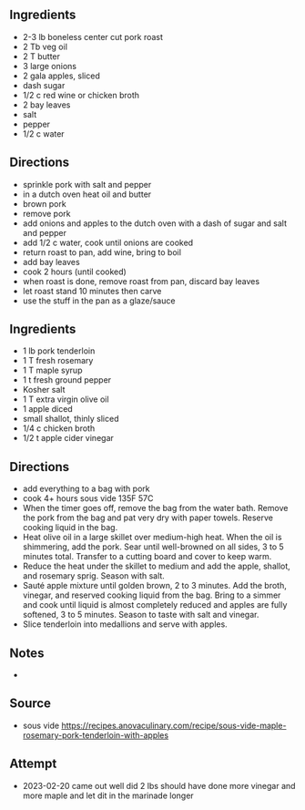 ## Ingredients
* 2-3 lb boneless center cut pork roast
* 2 Tb veg oil
* 2 T butter
* 3 large onions
* 2 gala apples, sliced
* dash sugar
* 1/2 c red wine or chicken broth
* 2 bay leaves
* salt
* pepper
* 1/2 c water

## Directions
* sprinkle pork with salt and pepper
* in a dutch oven heat oil and butter
* brown pork
* remove pork
* add onions and apples to the dutch oven with a dash of sugar and salt and pepper
* add 1/2 c water, cook until onions are cooked
* return roast to pan, add wine, bring to boil
* add bay leaves
* cook 2 hours (until cooked)
* when roast is done, remove roast from pan, discard bay leaves
* let roast stand 10 minutes then carve
* use the stuff in the pan as a glaze/sauce

## Ingredients
* 1 lb pork tenderloin
* 1 T fresh rosemary
* 1 T maple syrup
* 1 t fresh ground pepper
* Kosher salt
* 1 T extra virgin olive oil
* 1 apple diced
* small shallot, thinly sliced
* 1/4 c chicken broth
* 1/2 t apple cider vinegar

## Directions
* add everything to a bag with pork
* cook 4+ hours sous vide 135F 57C
* When the timer goes off, remove the bag from the water bath. Remove the pork from the bag and pat very dry with paper towels. Reserve cooking liquid in the bag.
* Heat olive oil in a large skillet over medium-high heat. When the oil is shimmering, add the pork. Sear until well-browned on all sides, 3 to 5 minutes total. Transfer to a cutting board and cover to keep warm.
* Reduce the heat under the skillet to medium and add the apple, shallot, and rosemary sprig. Season with salt.
* Sauté apple mixture until golden brown, 2 to 3 minutes. Add the broth, vinegar, and reserved cooking liquid from the bag. Bring to a simmer and cook until liquid is almost completely reduced and apples are fully softened, 3 to 5 minutes. Season to taste with salt and vinegar.
* Slice tenderloin into medallions and serve with apples.

## Notes
* 

## Source
* sous vide https://recipes.anovaculinary.com/recipe/sous-vide-maple-rosemary-pork-tenderloin-with-apples

## Attempt
* 2023-02-20 came out well did 2 lbs should have done more vinegar and more maple and let dit in the marinade longer
